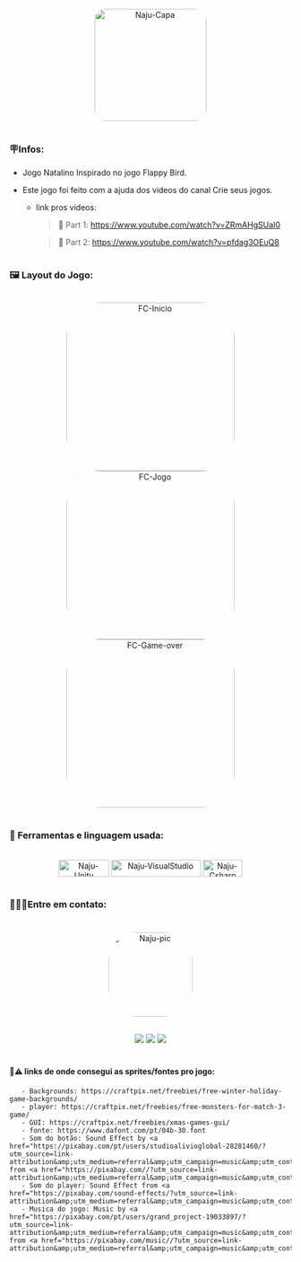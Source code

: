  
  <div align="center" style="display: inline_block"> <br> 
   <img align="center" alt="Naju-Capa" height="200" style="border-radius:20px;" src="https://media.discordapp.net/attachments/971211319384612915/1049561696617898034/Flappy_Christmas.gif?width=995&height=249">
</div>


#

### 🪧Infos:
 * Jogo Natalino Inspirado no jogo Flappy Bird.
 * Este jogo foi feito com a ajuda dos videos do canal Crie seus jogos.
   
   -  link pros videos: 
      > 🔗 Part 1: https://www.youtube.com/watch?v=ZRmAHgSUaI0

      > 🔗 Part 2: https://www.youtube.com/watch?v=pfdag3OEuQ8
#

###  🖼️ Layout do Jogo:
<div align="center" style="display: inline_block"> <br> 
   <img align="center" alt="FC-Inicio" height="300" style="border-radius:60px;" src="https://media.discordapp.net/attachments/971211319384612915/1049566788356157450/Captura_de_tela_20221202_225456.png?width=226&height=402">
<img align="center" alt="FC-Jogo" height="300" style="border-radius:60px;" src="https://media.discordapp.net/attachments/971211319384612915/1049566788033204304/Captura_de_tela_20221202_231537.png?width=224&height=402">
<img align="center" alt="FC-Game-over" height="300" style="border-radius:60px;" src="https://media.discordapp.net/attachments/971211319384612915/1049566788674932816/Captura_de_tela_20221202_230223.png?width=228&height=401">

</div>

 # 

### 🔧 Ferramentas e linguagem usada:
<div align="center" style="display: inline_block"> <br>
 <img align="center" alt="Naju-Unity" height="30" width="90" src="https://img.shields.io/badge/Unity-000000?style=for-the-badge&logo=unity&logoColor=white"> 
 <img align="center" alt="Naju-VisualStudio" height="30" width="160" src="https://img.shields.io/badge/Visual_Studio-000000?style=for-the-badge&logo=visual%20studio&logoColor=white"> 
 <img align="center" alt="Naju-Csharp" height="30" width="70" src="https://img.shields.io/badge/C%23-000000?style=for-the-badge&logo=c-sharp&logoColor=white">
 </div>

 # 

### 👩🏽‍💻Entre em contato:<h3>

<div align="center" style="display: inline_block"> <br> 
   <img align="center" alt="Naju-pic" height="150" style="border-radius:50px;" src="https://media.discordapp.net/attachments/971211319384612915/1045133439814352926/picasion.com_5e62b3a7cff90cd45101acc87bacd360.gif">

</div>

<div align="center" style="display: inline_block"> <br>

  <a href="https://www.linkedin.com/in/ana-julia-barbosa-75b6031b6/" target="_blank"><img src="https://img.shields.io/badge/-LinkedIn-%230077B5?style=for-the-badge&logo=linkedin&logoColor=white" target="_blank"></a>
  <a href = "mailto:contato.najubarbosa58@gmail.com"><img src="https://img.shields.io/badge/-Gmail-%23333?style=for-the-badge&logo=gmail&logoColor=white" target="_blank"></a>
  <a href="https://twitter.com/NajuDev" target="_blank"><img src="https://img.shields.io/badge/Twitter-1DA1F2?style=for-the-badge&logo=twitter&logoColor=white" target="_blank"></a>

</div>

#

#### 🚧⚠️ links de onde consegui as sprites/fontes pro jogo: <h4>
 
       - Backgrounds: https://craftpix.net/freebies/free-winter-holiday-game-backgrounds/
       - player: https://craftpix.net/freebies/free-monsters-for-match-3-game/
       - GUI: https://craftpix.net/freebies/xmas-games-gui/
       - fonte: https://www.dafont.com/pt/04b-30.font
       - Som do botão: Sound Effect by <a href="https://pixabay.com/pt/users/studioalivioglobal-28281460/?utm_source=link-attribution&amp;utm_medium=referral&amp;utm_campaign=music&amp;utm_content=124476">StudioAlivioGlobal</a> from <a href="https://pixabay.com//?utm_source=link-attribution&amp;utm_medium=referral&amp;utm_campaign=music&amp;utm_content=124476">Pixabay</a>
       - Som do player: Sound Effect from <a href="https://pixabay.com/sound-effects/?utm_source=link-attribution&amp;utm_medium=referral&amp;utm_campaign=music&amp;utm_content=80898">Pixabay</a>
       - Musica do jogo: Music by <a href="https://pixabay.com/pt/users/grand_project-19033897/?utm_source=link-attribution&amp;utm_medium=referral&amp;utm_campaign=music&amp;utm_content=127418">Grand_Project</a> from <a href="https://pixabay.com/music//?utm_source=link-attribution&amp;utm_medium=referral&amp;utm_campaign=music&amp;utm_content=127418">Pixabay</a>

